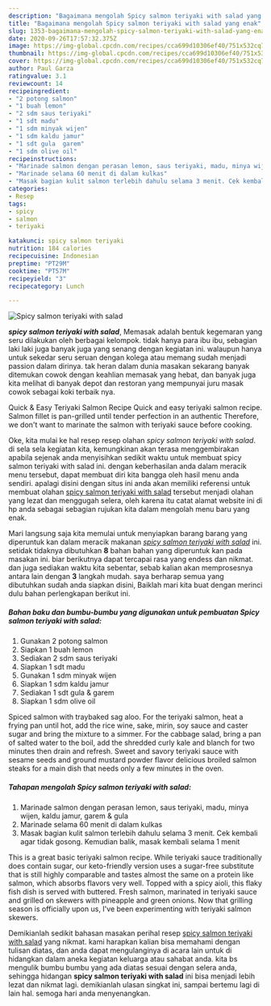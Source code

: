 ```yaml
---
description: "Bagaimana mengolah Spicy salmon teriyaki with salad yang enak"
title: "Bagaimana mengolah Spicy salmon teriyaki with salad yang enak"
slug: 1353-bagaimana-mengolah-spicy-salmon-teriyaki-with-salad-yang-enak
date: 2020-09-26T17:57:32.375Z
image: https://img-global.cpcdn.com/recipes/cca699d10306ef40/751x532cq70/spicy-salmon-teriyaki-with-salad-foto-resep-utama.jpg
thumbnail: https://img-global.cpcdn.com/recipes/cca699d10306ef40/751x532cq70/spicy-salmon-teriyaki-with-salad-foto-resep-utama.jpg
cover: https://img-global.cpcdn.com/recipes/cca699d10306ef40/751x532cq70/spicy-salmon-teriyaki-with-salad-foto-resep-utama.jpg
author: Paul Garza
ratingvalue: 3.1
reviewcount: 14
recipeingredient:
- "2 potong salmon"
- "1 buah lemon"
- "2 sdm saus teriyaki"
- "1 sdt madu"
- "1 sdm minyak wijen"
- "1 sdm kaldu jamur"
- "1 sdt gula  garem"
- "1 sdm olive oil"
recipeinstructions:
- "Marinade salmon dengan perasan lemon, saus teriyaki, madu, minya wijen, kaldu jamur, garem &amp; gula"
- "Marinade selama 60 menit di dalam kulkas"
- "Masak bagian kulit salmon terlebih dahulu selama 3 menit. Cek kembali agar tidak gosong. Kemudian balik, masak kembali selama 1 menit"
categories:
- Resep
tags:
- spicy
- salmon
- teriyaki

katakunci: spicy salmon teriyaki 
nutrition: 184 calories
recipecuisine: Indonesian
preptime: "PT29M"
cooktime: "PT57M"
recipeyield: "3"
recipecategory: Lunch

---
```



![Spicy salmon teriyaki with salad](https://img-global.cpcdn.com/recipes/cca699d10306ef40/751x532cq70/spicy-salmon-teriyaki-with-salad-foto-resep-utama.jpg)

<b><i>spicy salmon teriyaki with salad</i></b>, Memasak adalah bentuk kegemaran yang seru dilakukan oleh berbagai kelompok. tidak hanya para ibu ibu, sebagian laki laki juga banyak juga yang senang dengan kegiatan ini. walaupun hanya untuk sekedar seru seruan dengan kolega atau memang sudah menjadi passion dalam dirinya. tak heran dalam dunia masakan sekarang banyak ditemukan cowok dengan keahlian memasak yang hebat, dan banyak juga kita melihat di banyak depot dan restoran yang mempunyai juru masak cowok sebagai koki terbaik nya.

Quick &amp; Easy Teriyaki Salmon Recipe Quick and easy teriyaki salmon recipe. Salmon fillet is pan-grilled until tender perfection in an authentic Therefore, we don&#39;t want to marinate the salmon with teriyaki sauce before cooking.

Oke, kita mulai ke hal resep resep olahan <i>spicy salmon teriyaki with salad</i>. di sela sela kegiatan kita, kemungkinan akan terasa menggembirakan apabila sejenak anda menyisihkan sedikit waktu untuk membuat spicy salmon teriyaki with salad ini. dengan keberhasilan anda dalam meracik menu tersebut, dapat membuat diri kita bangga oleh hasil menu anda sendiri. apalagi disini dengan situs ini anda akan memiliki referensi untuk membuat olahan <u>spicy salmon teriyaki with salad</u> tersebut menjadi olahan yang lezat dan menggugah selera, oleh karena itu catat alamat website ini di hp anda sebagai sebagian rujukan kita dalam mengolah menu baru yang enak.


Mari langsung saja kita memulai untuk menyiapkan barang barang yang diperuntuk kan dalam meracik makanan <u><i>spicy salmon teriyaki with salad</i></u> ini. setidak tidaknya dibutuhkan <b>8</b> bahan bahan yang diperuntuk kan pada masakan ini. biar berikutnya dapat tercapai rasa yang endess dan nikmat. dan juga sediakan waktu kita sebentar, sebab kalian akan memprosesnya antara lain dengan <b>3</b> langkah mudah. saya berharap semua yang dibutuhkan sudah anda siapkan disini, Baiklah mari kita buat dengan merinci dulu bahan perlengkapan berikut ini.

<!--inarticleads1-->

##### Bahan baku dan bumbu-bumbu yang digunakan untuk pembuatan Spicy salmon teriyaki with salad:

1. Gunakan 2 potong salmon
1. Siapkan 1 buah lemon
1. Sediakan 2 sdm saus teriyaki
1. Siapkan 1 sdt madu
1. Gunakan 1 sdm minyak wijen
1. Siapkan 1 sdm kaldu jamur
1. Sediakan 1 sdt gula &amp; garem
1. Siapkan 1 sdm olive oil


Spiced salmon with traybaked sag aloo. For the teriyaki salmon, heat a frying pan until hot, add the rice wine, sake, mirin, soy sauce and caster sugar and bring the mixture to a simmer. For the cabbage salad, bring a pan of salted water to the boil, add the shredded curly kale and blanch for two minutes then drain and refresh. Sweet and savory teriyaki sauce with sesame seeds and ground mustard powder flavor delicious broiled salmon steaks for a main dish that needs only a few minutes in the oven. 

<!--inarticleads2-->

##### Tahapan mengolah Spicy salmon teriyaki with salad:

1. Marinade salmon dengan perasan lemon, saus teriyaki, madu, minya wijen, kaldu jamur, garem &amp; gula
1. Marinade selama 60 menit di dalam kulkas
1. Masak bagian kulit salmon terlebih dahulu selama 3 menit. Cek kembali agar tidak gosong. Kemudian balik, masak kembali selama 1 menit


This is a great basic teriyaki salmon recipe. While teriyaki sauce traditionally does contain sugar, our keto-friendly version uses a sugar-free substitute that is still highly comparable and tastes almost the same on a protein like salmon, which absorbs flavors very well. Topped with a spicy aioli, this flaky fish dish is served with buttered. Fresh salmon, marinated in teriyaki sauce and grilled on skewers with pineapple and green onions. Now that grilling season is officially upon us, I&#39;ve been experimenting with teriyaki salmon skewers. 

Demikianlah sedikit bahasan masakan perihal resep <u>spicy salmon teriyaki with salad</u> yang nikmat. kami harapkan kalian bisa memahami dengan tulisan diatas, dan anda dapat mengulanginya di acara lain untuk di hidangkan dalam aneka kegiatan keluarga atau sahabat anda. kita bs mengulik bumbu bumbu yang ada diatas sesuai dengan selera anda, sehingga hidangan <b>spicy salmon teriyaki with salad</b> ini bisa menjadi lebih lezat dan nikmat lagi. demikianlah ulasan singkat ini, sampai bertemu lagi di lain hal. semoga hari anda menyenangkan.
